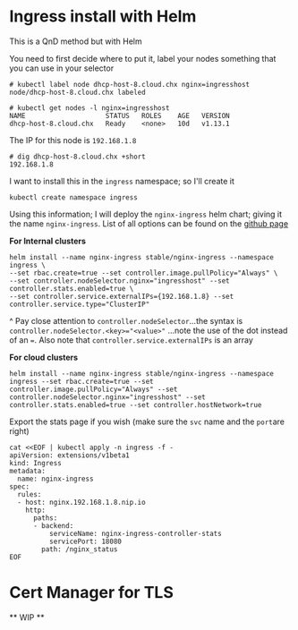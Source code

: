 # Ingress install with Helm

This is a QnD method but with Helm

You need to first decide where to put it, label your nodes something that you can use in your selector

```
# kubectl label node dhcp-host-8.cloud.chx nginx=ingresshost
node/dhcp-host-8.cloud.chx labeled

# kubectl get nodes -l nginx=ingresshost
NAME                    STATUS   ROLES    AGE   VERSION
dhcp-host-8.cloud.chx   Ready    <none>   10d   v1.13.1
```

The IP for this node is `192.168.1.8`

```
# dig dhcp-host-8.cloud.chx +short
192.168.1.8
```

I want to install this in the `ingress` namespace; so I'll create it

```
kubectl create namespace ingress
```

Using this information; I will deploy the `nginx-ingress` helm chart; giving it the name `nginx-ingress`. List of all options can be found on the [github page](https://github.com/helm/charts/tree/master/stable/nginx-ingress#configuration)

__For Internal clusters__
```
helm install --name nginx-ingress stable/nginx-ingress --namespace ingress \
--set rbac.create=true --set controller.image.pullPolicy="Always" \
--set controller.nodeSelector.nginx="ingresshost" --set controller.stats.enabled=true \
--set controller.service.externalIPs={192.168.1.8} --set controller.service.type="ClusterIP"
```

^ Pay close attention to `controller.nodeSelector`...the syntax is `controller.nodeSelector.<key>="<value>"` ...note the use of the dot instead of an `=`. Also note that `controller.service.externalIPs` is an array

__For cloud clusters__
```
helm install --name nginx-ingress stable/nginx-ingress --namespace ingress --set rbac.create=true --set controller.image.pullPolicy="Always" --set controller.nodeSelector.nginx="ingresshost" --set controller.stats.enabled=true --set controller.hostNetwork=true
```

Export the stats page if you wish (make sure the `svc` name and the `port`are right)

```
cat <<EOF | kubectl apply -n ingress -f -
apiVersion: extensions/v1beta1
kind: Ingress
metadata:
  name: nginx-ingress
spec:
  rules:
  - host: nginx.192.168.1.8.nip.io
    http:
      paths:
      - backend:
          serviceName: nginx-ingress-controller-stats
          servicePort: 18080
        path: /nginx_status
EOF
```

# Cert Manager for TLS

** WIP **
